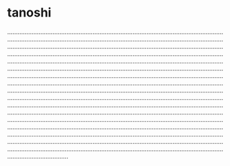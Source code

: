 # tanoshi
...............................................................................................................................................................................................................................................................................................................................................................................................................................................................................................................................................................................................................................................................................................................................................................................................................................................................................................................................................................................................................................................................................................................................................................................................................................................................................................................................................................................................................................................................................................................................................................................................................................................................................................................................................................................................................................................................................................................................................................................................................................................................................................................................................................................................................................
